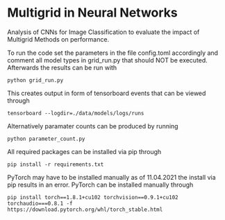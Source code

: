 # Multigrid in Neural Networks
Analysis of CNNs for Image Classification to evaluate the impact of Multigrid Methods on performance.

To run the code set the parameters in the file config.toml accordingly and comment all model types in grid_run.py that should NOT be executed.
Afterwards the results can be run with

```python grid_run.py```
  
This creates output in form of tensorboard events that can be viewed through

```tensorboard --logdir=./data/models/logs/runs```
  
Alternatively paramater counts can be produced by running

```python parameter_count.py```

All required packages can be installed via pip through

```pip install -r requirements.txt``` 

PyTorch may have to be installed manually as of 11.04.2021 the install via pip results in an error. PyTorch can be installed manually through 

```pip install torch==1.8.1+cu102 torchvision==0.9.1+cu102 torchaudio===0.8.1 -f https://download.pytorch.org/whl/torch_stable.html```
